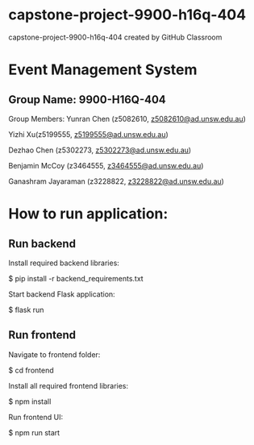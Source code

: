 # capstone-project-9900-h16q-404
capstone-project-9900-h16q-404 created by GitHub Classroom

# Event Management System

## Group Name: 9900-H16Q-404

Group Members:
Yunran Chen (z5082610, z5082610@ad.unsw.edu.au)

Yizhi Xu(z5199555, z5199555@ad.unsw.edu.au)

Dezhao Chen (z5302273, z5302273@ad.unsw.edu.au)

Benjamin McCoy (z3464555, z3464555@ad.unsw.edu.au)

Ganashram Jayaraman (z3228822, z3228822@ad.unsw.edu.au)

# How to run application:

## Run backend

Install required backend libraries:

$ pip install -r backend_requirements.txt

Start backend Flask application:

$ flask run

## Run frontend

Navigate to frontend folder:

$ cd frontend

Install all required frontend libraries:

$ npm install

Run frontend UI:

$ npm run start
